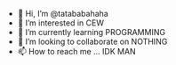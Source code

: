 - 👋 Hi, I’m @tatababahaha
- 👀 I’m interested in CEW
- 🌱 I’m currently learning PROGRAMMING
- 💞️ I’m looking to collaborate on NOTHING
- 📫 How to reach me ... IDK MAN

<!---
tatababahaha/tatababahaha is a ✨ special ✨ repository because its `README.md` (this file) appears on your GitHub profile.
You can click the Preview link to take a look at your changes.
--->
